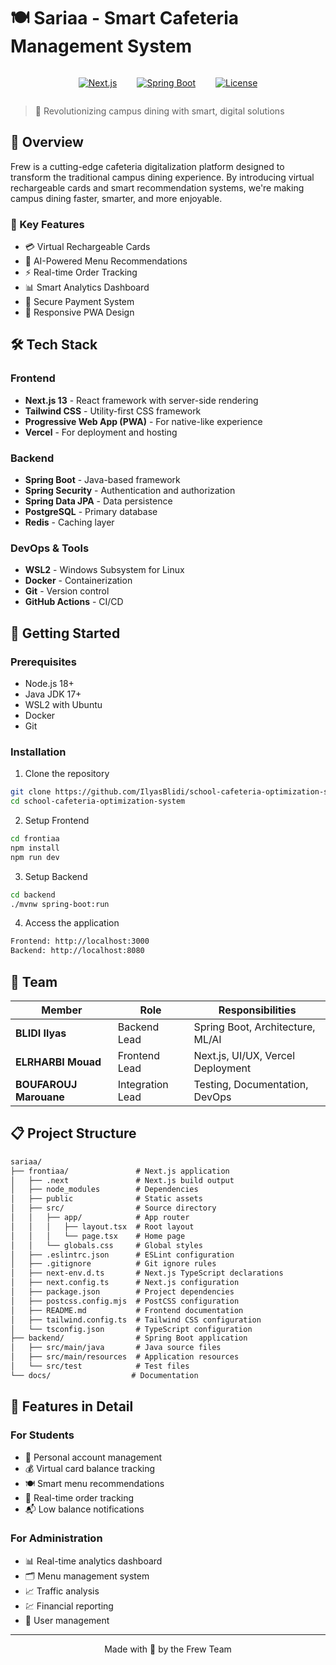 # 🍽️ Sariaa - Smart Cafeteria Management System

<div style="display: flex; justify-content: center; align-items: center; column-gap: 2rem;">

<span>

[![Next.js](https://img.shields.io/badge/Next.js-15-black?style=flat-square&logo=next.js)](https://nextjs.org/)

</span>

<span>

[![Spring Boot](https://img.shields.io/badge/Spring%20Boot-3.0-brightgreen?style=flat-square&logo=spring)](https://spring.io/projects/spring-boot)

</span>

<span>

[![License](https://img.shields.io/badge/License-MIT-blue.svg)](LICENSE)

</span>

</div>

> 🚀 Revolutionizing campus dining with smart, digital solutions

## 🌟 Overview

Frew is a cutting-edge cafeteria digitalization platform designed to transform the traditional campus dining experience. By introducing virtual rechargeable cards and smart recommendation systems, we're making campus dining faster, smarter, and more enjoyable.

### 🎯 Key Features

- 💳 Virtual Rechargeable Cards
- 🤖 AI-Powered Menu Recommendations
- ⚡ Real-time Order Tracking
- 📊 Smart Analytics Dashboard
- 🔐 Secure Payment System
- 📱 Responsive PWA Design

## 🛠️ Tech Stack

### Frontend

- **Next.js 13** - React framework with server-side rendering
- **Tailwind CSS** - Utility-first CSS framework
- **Progressive Web App (PWA)** - For native-like experience
- **Vercel** - For deployment and hosting

### Backend

- **Spring Boot** - Java-based framework
- **Spring Security** - Authentication and authorization
- **Spring Data JPA** - Data persistence
- **PostgreSQL** - Primary database
- **Redis** - Caching layer

### DevOps & Tools

- **WSL2** - Windows Subsystem for Linux
- **Docker** - Containerization
- **Git** - Version control
- **GitHub Actions** - CI/CD

## 🚀 Getting Started

### Prerequisites

- Node.js 18+
- Java JDK 17+
- WSL2 with Ubuntu
- Docker
- Git

### Installation

1. Clone the repository

```bash
git clone https://github.com/IlyasBlidi/school-cafeteria-optimization-system.git
cd school-cafeteria-optimization-system
```

2. Setup Frontend

```bash
cd frontiaa
npm install
npm run dev
```

3. Setup Backend

```bash
cd backend
./mvnw spring-boot:run
```

4. Access the application

```txt
Frontend: http://localhost:3000
Backend: http://localhost:8080
```

## 👥 Team

| Member                 | Role             | Responsibilities                  |
| ---------------------- | ---------------- | --------------------------------- |
| **BLIDI Ilyas**        | Backend Lead     | Spring Boot, Architecture, ML/AI  |
| **ELRHARBI Mouad**     | Frontend Lead    | Next.js, UI/UX, Vercel Deployment |
| **BOUFAROUJ Marouane** | Integration Lead | Testing, Documentation, DevOps    |

## 📋 Project Structure

```txt
sariaa/
├── frontiaa/               # Next.js application
│   ├── .next               # Next.js build output
│   ├── node_modules        # Dependencies
│   ├── public              # Static assets
│   ├── src/                # Source directory
│   │   ├── app/            # App router
│   │   │   ├── layout.tsx  # Root layout
│   │   │   └── page.tsx    # Home page
│   │   └── globals.css     # Global styles
│   ├── .eslintrc.json      # ESLint configuration
│   ├── .gitignore          # Git ignore rules
│   ├── next-env.d.ts       # Next.js TypeScript declarations
│   ├── next.config.ts      # Next.js configuration
│   ├── package.json        # Project dependencies
│   ├── postcss.config.mjs  # PostCSS configuration
│   ├── README.md           # Frontend documentation
│   ├── tailwind.config.ts  # Tailwind CSS configuration
│   └── tsconfig.json       # TypeScript configuration
├── backend/                # Spring Boot application
│   ├── src/main/java       # Java source files
│   ├── src/main/resources  # Application resources
│   └── src/test            # Test files
└── docs/                  # Documentation
```

## 🌟 Features in Detail

### For Students

- 👤 Personal account management
- 💰 Virtual card balance tracking
- 🍽️ Smart menu recommendations
- 📱 Real-time order tracking
- 📬 Low balance notifications

### For Administration

- 📊 Real-time analytics dashboard
- 🗂️ Menu management system
- 📈 Traffic analysis
- 💹 Financial reporting
- 👥 User management

---

<div align="center">
  Made with 🍳 by the Frew Team
</div>
